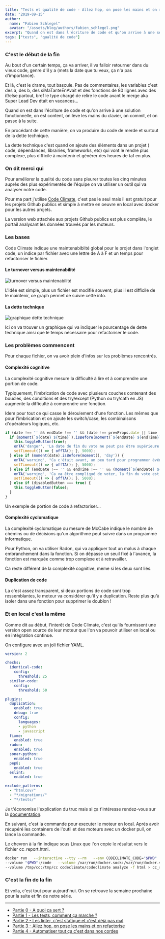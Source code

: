 ```yaml
---
title: "Tests et qualité de code - Allez hop, on pose les mains et on refactorise"
date: "2019-09-15"
author: 
  name: "Fabien Schlegel"
  avatar: "/assets/blog/authors/fabien_schlegel.png"
excerpt: "Quand on est dans l'écriture de code et qu'on arrive à une solution fonctionnelle, on passe à la suite. En procédant de cette manière, on va produire de la dette technique."
tags: ["tests", "qualité de code"]
---
```


### C'est le début de la fin

Au bout d'un certain temps, ça va arriver, il va falloir retourner dans du vieux code, genre d'il y a (mets la date que tu veux, ça n'a pas d'importance).

Et là, c'est le drame, tout bascule. Pas de commentaires, les variables c'est des a, des b, des siMaTanteEnAvait et des fonctions de 80 lignes avec des if/else partout, bref le type chargé de relire le code avant le merge aka Super Lead Dev était en vacances...

Quand on est dans l'écriture de code et qu'on arrive à une solution fonctionnelle, on est content, on lève les mains du clavier, on commit, et on passe à la suite.

En procédant de cette manière, on va produire du code de merde et surtout de la dette technique.

La dette technique c'est quand on ajoute des éléments dans un projet ( code, dépendances, librairies, frameworks, etc) qui vont le rendre plus complexe, plus difficile à maintenir et générer des heures de taf en plus.

### On dit merci qui

Pour améliorer la qualité du code sans pleurer toutes les cinq minutes auprès des plus expérimentés de l'équipe on va utiliser un outil qui va analyser notre code.

Pour ma part j'utilise [Code Climate](https://codeclimate.com/quality/), c'est pas le seul mais il est gratuit pour les projets Github publics et simple à mettre en oeuvre en local avec docker pour les autres projets.

La version web attachée aux projets Github publics est plus complète, le portail analysant les données trouvés par les moteurs.

### Les bases

Code Climate indique une maintenabiblité global pour le projet dans l'onglet code, un indice par fichier avec une lettre de A à F et un temps pour refactoriser le fichier.

#### Le turnover versus maintenabilité

![turnover versus maintenabilité](/assets/blog/content-images/tests_ep3_churn_vs_maintenability.png)

L'idée est simple, plus un fichier est modifié souvent, plus il est difficile de le maintenir, ce graph permet de suivre cette info.

#### La dette technique

![graphique dette technique](/assets/blog/content-images/tests_ep3_technical_debt.png)

Ici on va trouver un graphique qui va indiquer le pourcentage de dette technique ainsi que le temps nécessaire pour refactoriser le code.

### Les problèmes commencent

Pour chaque fichier, on va avoir plein d'infos sur les problèmes rencontrés.

#### Complexité cognitive

La complexité cognitive mesure la difficulté à lire et à comprendre une portion de code.

Typiquement, l'imbrication de code avec plusieurs couches contenant des boucles, des conditions et des try/except (Python ou try/cath en JS) augmente la difficulté à comprendre une fonction.

Idem pour tout ce qui casse le déroulement d'une fonction. Les mêmes que pour l'imbrication et on ajoute les switch/case, les combinaisons d'opérateurs logiques, etc.

```javascript
if (date !== '' && endDate !== '' && (date !== prevProps.date || time !== prevProps.time || endDate !== prevProps.endDate || endTime !== prevProps.endTime)) {
  if (moment(`${date} ${time}`).isBefore(moment(`${endDate} ${endTime}`))) {
    this.toggleButton(true);
    onTA('danger', 'La date de fin du vote ne peut pas être supérieure à la date de l\'événement');
    setTimeout(() => { offTA(); }, 5000);
  } else if (moment(date).isBefore(moment(), 'day')) {
    onTA('warning', "Ca c'était avant, un peu tard pour programmer événement ;-) !");
    setTimeout(() => { offTA(); }, 5000);
  } else if (endDate !== '' && endTime !== '' && (moment(`${endDate} ${endTime}`).isBefore(moment()))) {
    onTA('warning', 'Ca va être compliqué de voter, la fin du vote est passée !');
    setTimeout(() => { offTA(); }, 5000);
  } else if (disabledButton === true) {
    this.toggleButton(false);
  }
}
```

Un exemple de portion de code à refactoriser...

#### Complexité cyclomatique

La complexité cyclomatique ou mesure de McCabe indique le nombre de chemins ou de décisions qu'un algorithme peut suivre dans un programme informatique.

Pour Python, on va utiliser Radon, qui va appliquer tout un malus à chaque embranchement dans la fonction. Si on dépasse un seuil fixé à l'avance, la fonction est marquée comme trop complexe et à retravailler.

Ca reste différent de la complexité cognitive, meme si les deux sont liés.

#### Duplication de code

La c'est assez transparent, si deux portions de code sont trop ressemblantes, le moteur va considérer qu'il y a duplication. Reste plus qu'à isoler dans une fonction pour supprimer le doublon !

### Et en local c'est la même

Comme dit au début, l'interêt de Code Climate, c'est qu'ils fournissent une version open source de leur moteur que l'on va pouvoir utiliser en local ou en intégration continue.

On configure avec un joli fichier YAML.

```yaml
version: 2

checks:
  identical-code:
    config:
      threshold: 25
  similar-code:
    config:
      threshold: 50

plugins:
  duplication:
    enabled: true
    debug: true
    config:
      languages:
      - python
      - javascript
  fixme:
    enabled: true
  radon:
    enabled: true
  sonar-python:
    enabled: true
  pep8:
    enabled: true
  eslint:
    enabled: true

exclude_patterns:
  - "htmlcov/"
  - "*/migrations/"
  - "*/tests/"

```

Je t'économise l'explication du truc mais si ça t'intéresse rendez-vous sur la [documentation](https://docs.codeclimate.com/docs/advanced-configuration).

En suivant, c'est la commande pour executer le moteur en local. Après avoir récupéré les containers de l'outil et des moteurs avec un docker pull, on lance la commande.

Le chevron à la fin indique sous Linux que l'on copie le résultat vers le fichier cc_report.html.

```bash
docker run   --interactive --tty --rm   --env CODECLIMATE_CODE="$PWD"
--volume "$PWD":/code   --volume /var/run/docker.sock:/var/run/docker.sock
--volume /tmp/cc:/tmp/cc codeclimate/codeclimate analyze -f html > cc_report.html
```

### C'est la fin de la fin

Et voila, c'est tout pour aujourd'hui. On se retrouve la semaine prochaine pour la suite et fin de notre série.

--------------------------------

* [Partie 0 - A quoi ça sert ?](/tests-quality-ep0)
* [Partie 1 - Les tests, comment ça marche ?](/tests-quality-ep1)
* [Partie 2 - Les linter, c'est statique et c'est déjà pas mal](/tests-quality-ep2)
* [Partie 3 - Allez hop, on pose les mains et on refactorise](/tests-quality-ep3)
* [Partie 4 - Automatiser tout ça c'est dans nos cordes](/tests-quality-ep4)
